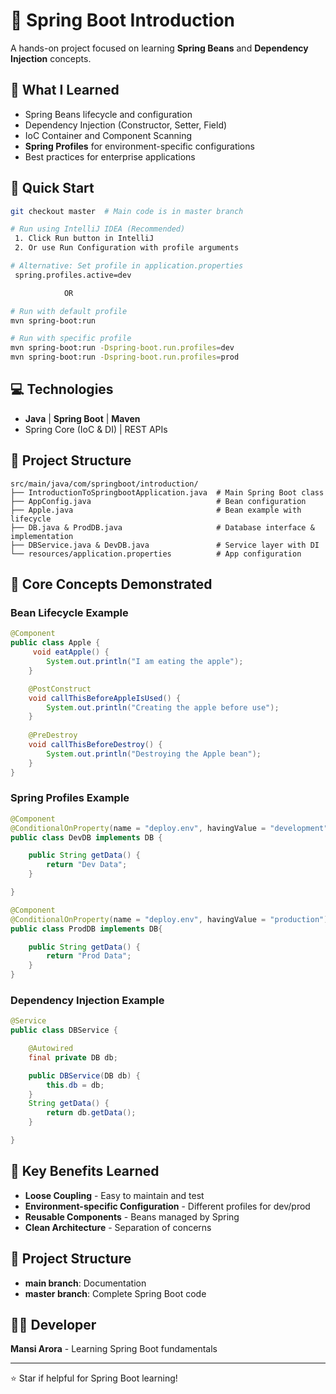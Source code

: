 # 🌱 Spring Boot Introduction 

A hands-on project focused on learning **Spring Beans** and **Dependency Injection** concepts.

## 🎯 What I Learned
- Spring Beans lifecycle and configuration
- Dependency Injection (Constructor, Setter, Field)
- IoC Container and Component Scanning
- **Spring Profiles** for environment-specific configurations
- Best practices for enterprise applications

## 🚀 Quick Start
```bash
git checkout master  # Main code is in master branch

# Run using IntelliJ IDEA (Recommended)
 1. Click Run button in IntelliJ
 2. Or use Run Configuration with profile arguments

# Alternative: Set profile in application.properties
 spring.profiles.active=dev

            OR

# Run with default profile
mvn spring-boot:run

# Run with specific profile
mvn spring-boot:run -Dspring-boot.run.profiles=dev
mvn spring-boot:run -Dspring-boot.run.profiles=prod
```

## 💻 Technologies
- **Java** | **Spring Boot** | **Maven**
- Spring Core (IoC & DI) | REST APIs

## 📂 Project Structure
```
src/main/java/com/springboot/introduction/
├── IntroductionToSpringbootApplication.java  # Main Spring Boot class
├── AppConfig.java                            # Bean configuration
├── Apple.java                                # Bean example with lifecycle
├── DB.java & ProdDB.java                     # Database interface & implementation
├── DBService.java & DevDB.java               # Service layer with DI
└── resources/application.properties          # App configuration
```

## 🔧 Core Concepts Demonstrated

### Bean Lifecycle Example
```java
@Component
public class Apple {
     void eatApple() {
        System.out.println("I am eating the apple");
    }

    @PostConstruct
    void callThisBeforeAppleIsUsed() {
        System.out.println("Creating the apple before use");
    }
    
    @PreDestroy
    void callThisBeforeDestroy() {
        System.out.println("Destroying the Apple bean");
    }
}
```

### Spring Profiles Example
```java
@Component
@ConditionalOnProperty(name = "deploy.env", havingValue = "development")
public class DevDB implements DB {

    public String getData() {
        return "Dev Data";
    }

}

@Component
@ConditionalOnProperty(name = "deploy.env", havingValue = "production")
public class ProdDB implements DB{

    public String getData() {
        return "Prod Data";
    }
}
```

### Dependency Injection Example
```java
@Service
public class DBService {

    @Autowired
    final private DB db;

    public DBService(DB db) {
        this.db = db;
    }
    String getData() {
        return db.getData();
    }

}
```

## 🌟 Key Benefits Learned
- **Loose Coupling** - Easy to maintain and test
- **Environment-specific Configuration** - Different profiles for dev/prod
- **Reusable Components** - Beans managed by Spring
- **Clean Architecture** - Separation of concerns

## 📝 Project Structure
- **main branch**: Documentation
- **master branch**: Complete Spring Boot code

## 👨‍💻 Developer
**Mansi Arora** - Learning Spring Boot fundamentals

---
⭐ Star if helpful for Spring Boot learning!
